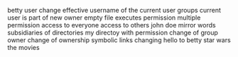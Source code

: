 betty user change
effective username of the current user
groups current user is part of
new owner
empty file
executes permission
multiple permission
access to everyone
access to others
john doe
mirror words
subsidiaries of directories
my directoy with permission
change of group owner
change of ownership
symbolic links
changing hello to betty
star wars the movies

